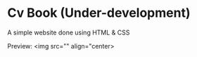 #  Cv Book (Under-development) 
A simple website done using HTML & CSS

Preview:
<img src="" align="center>
